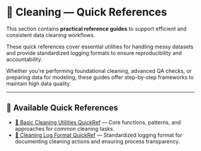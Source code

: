 


# 🧭 Cleaning — Quick References

This section contains **practical reference guides** to support efficient and consistent data cleaning workflows.  

These quick references cover essential utilities for handling messy datasets and provide standardized logging formats to ensure reproducibility and accountability.  

Whether you're performing foundational cleaning, advanced QA checks, or preparing data for modeling, these guides offer step-by-step frameworks to maintain high data quality.

---

## 📂 Available Quick References

- [🧭 Basic Cleaning Utilities QuickRef](🧭%20Basic%20Cleaning%20Utilities%20QuickRef.md) — Core functions, patterns, and approaches for common cleaning tasks.
- [🧭 Cleaning Log Format QuickRef](🧭%20Cleaning%20Log%20Format%20QuickRef.md) — Standardized logging format for documenting cleaning actions and ensuring process transparency.